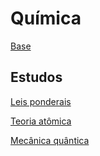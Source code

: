 # Química

[Base](./base/cells_and_evolution/)

## Estudos


[Leis ponderais](./atoms/weight_laws.md)

[Teoria atômica](./atoms/atomic_theory.md)

[Mecânica quântica](./atoms/quantum_mechanic.md)